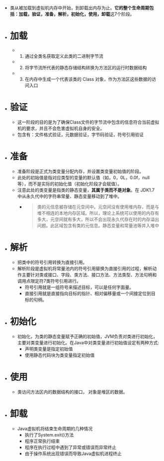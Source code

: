 - 类从被加载到虚拟机内存中开始，到卸载出内存为止。**它的整个生命周期包括：加载，验证，准备，解析，初始化，使用，卸载**这7个阶段。
- # 加载
	- 1.	通过全类名获取定义此类的二进制字节流
	- 2.	将字节流所代表的静态存储结构转换为方法区的运行时数据结构
	- 3.	在内存中生成一个代表该类的 Class 对象，作为方法区这些数据的访问入口
- # 验证
	- 这一阶段的目的是为了确保Class文件的字节流中包含的信息符合当前虚拟机的要求，并且不会危害虚拟机自身的安全。
	- 包含有：文件格式验证，元数据验证，字节码验证，符号引用验证
- # 准备
	- 准备阶段是正式为类变量分配内存，并设置类变量初始值的阶段。
	- 此处的初始值是指对应类型的变量的默认值（如，0，0L，0.0f，null等），而不是实际的初始化值（初始化阶段才会赋值）。
	- 注意此处的类变量是指类的静态变量，**其属于类而不是对象**。在 JDK1.7 中从永久代中的字符串常量、静态变量移动到了堆中。
		- > 类的元信息被存储在元空间中。元空间没有使用堆内存，而是与堆不相连的本地内存区域。所以，理论上系统可以使用的内存有多大，元空间就有多大，所以不会出现永久代存在时的内存溢出问题。此区域包含有类的元信息。静态变量和常量池等并入堆中
- # 解析
	- 把类中的符号引用转换为直接引用。
	- 解析阶段是虚拟机将常量池内的符号引用替换为直接引用的过程，解析动作主要针对类或接口、字段、类方法、接口方法、方法类型、方法句柄和调用点限定符7类符号引用进行。
		- 符号引用就是一组符号来描述目标，可以是任何字面量。
		- 直接引用就是直接指向目标的指针、相对偏移量或一个间接定位到目标的句柄。
- # 初始化
	- 初始化，为类的静态变量赋予正确的初始值，JVM负责对类进行初始化，主要对类变量进行初始化。在Java中对类变量进行初始值设定有两种方式:
		- 声明类变量是指定初始值
		- 使用静态代码块为类变量指定初始值
- # 使用
	- 类访问方法区内的数据结构的接口， 对象是堆区的数据。
- # 卸载
	- Java虚拟机将结束生命周期的几种情况
		- 执行了System.exit()方法
		- 程序正常执行结束
		- 程序在执行过程中遇到了异常或错误而异常终止
		- 由于操作系统出现错误而导致Java虚拟机进程终止